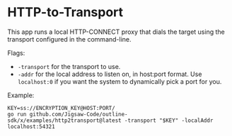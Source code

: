 # HTTP-to-Transport

This app runs a local HTTP-CONNECT proxy that dials the target using the transport configured in the command-line.

Flags:
- `-transport` for the transport to use.
- `-addr` for the local address to listen on, in host:port format. Use `localhost:0` if you want the system to dynamically pick a port for you.

Example:
```
KEY=ss://ENCRYPTION_KEY@HOST:PORT/
go run github.com/Jigsaw-Code/outline-sdk/x/examples/http2transport@latest -transport "$KEY" -localAddr localhost:54321
```
